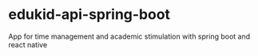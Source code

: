 # edukid-api-spring-boot
 App for time management and academic stimulation with spring boot and react native
